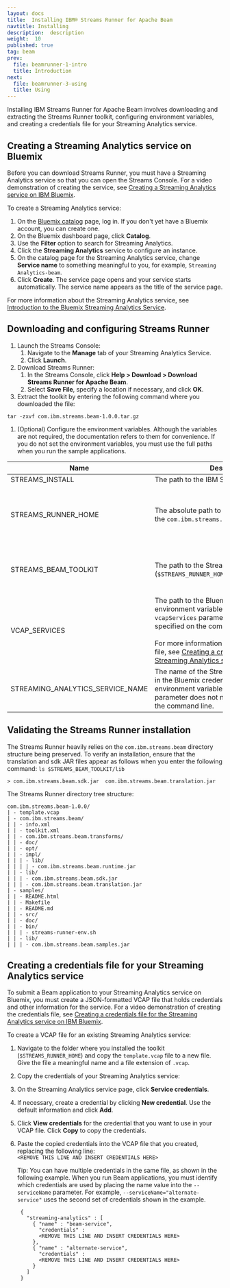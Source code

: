 ```yaml
---
layout: docs
title:  Installing IBM® Streams Runner for Apache Beam
navtitle: Installing
description:  description
weight:  10
published: true
tag: beam
prev:
  file: beamrunner-1-intro
  title: Introduction
next:
  file: beamrunner-3-using
  title: Using
---
```


Installing IBM Streams Runner for Apache Beam involves downloading and extracting the Streams Runner toolkit, configuring environment variables, and creating a credentials file for your Streaming Analytics service.

## Creating a Streaming Analytics service on Bluemix

Before you can download Streams Runner, you must have a Streaming Analytics service so that you can open the Streams Console. For a video demonstration of creating the service, see [Creating a Streaming Analytics service on IBM Bluemix](https://ibm.box.com/s/fz0mq6plxuiqx8dfjtwenldyr6vopolz).

To create a Streaming Analytics service:

1. On the [Bluemix catalog](https://console.ng.bluemix.net/catalog/services/streaming-analytics/?cm_mc_uid=05407033353914938482142&amp;cm_mc_sid_50200000=) page, log in. If you don't yet have a Bluemix account, you can create one.
2. On the Bluemix dashboard page, click **Catalog**.
3. Use the **Filter** option to search for Streaming Analytics.
4. Click the **Streaming Analytics** service to configure an instance.
5. On the catalog page for the Streaming Analytics service, change **Service name** to something meaningful to you, for example, `Streaming Analytics-beam`.
6. Click **Create**. The service page opens and your service starts automatically. The service name appears as the title of the service page.

For more information about the Streaming Analytics service, see [Introduction to the Bluemix Streaming Analytics Service](https://developer.ibm.com/streamsdev/docs/streaming-analytics-now-available-bluemix-2/).

## Downloading and configuring Streams Runner

1. Launch the Streams Console:
    1. Navigate to the **Manage** tab of your Streaming Analytics Service.
    1. Click **Launch**.
1. Download Streams Runner:
    1. In the Streams Console, click **Help > Download > Download Streams Runner for Apache Beam**.
    1. Select **Save File**, specify a location if necessary, and click **OK**.
1. Extract the toolkit by entering the following command where you downloaded the file:
```
tar -zxvf com.ibm.streams.beam-1.0.0.tar.gz
```
1. (Optional) Configure the environment variables. Although the variables are not required, the documentation refers to them for convenience. If you do not set the environment variables, you must use the full paths when you run the sample applications.
  <table>
    <thead>
      <tr>
        <th>Name</th>
        <th>Description</th>
        <th>Notes</th>
      </tr>
    </thead>
    <tbody>
      <tr>
        <td>STREAMS_INSTALL</td>
        <td>The path to the IBM Streams installation</td>
        <td>Set by sourcing the <code class="highlighter-rouge">bin/streamsprofile.sh</code> file.</td>
      </tr>
      <tr>
        <td>STREAMS_RUNNER_HOME</td>
        <td>The absolute path to the extraction location of the <code class="highlighter-rouge">com.ibm.streams.beam-1.0.0</code> directory</td>
        <td>Set by using one of the following methods:
        <ul><li>Source the <code class="highlighter-rouge">$STREAMS_RUNNER_HOME/samples/bin/streams-runner-env.sh</code> file.</li>
        <li>Use the  <code class="highlighter-rouge">export</code> command.</li></ul></td>
      </tr>
      <tr>
        <td>STREAMS_BEAM_TOOLKIT</td>
        <td>The path to the Streams Runner toolkit (<code class="highlighter-rouge">$STREAMS_RUNNER_HOME/com.ibm.streams.beam</code>)</td>
        <td>Set by using one of the following methods:
        <ul><li>Source the <code class="highlighter-rouge">$STREAMS_RUNNER_HOME samples/bin/streams-runner-env.sh</code> file.</li>
        <li>Use the  <code class="highlighter-rouge">export</code> command.</li></ul></td>
      </tr>
      <tr>
        <td>VCAP_SERVICES</td>
        <td>The path to the Bluemix credentials file. If this environment variable is set, the <code class="highlighter-rouge">--vcapServices</code> parameter does not need to be specified on the command line.<br /><br />For more information about the credentials file, see <a href="#creating-a-credentials-file-for-your-streaming-analytics-service">Creating a credentials file for your Streaming Analytics service</a>.</td>
        <td>Set by using the <code class="highlighter-rouge">export</code> command.</td>
      </tr>
      <tr>
        <td>STREAMING_ANALYTICS_SERVICE_NAME</td>
        <td>The name of the Streaming Analytics service in the Bluemix credentials file to use. If this environment variable is set, the <code class="highlighter-rouge">--serviceName</code> parameter does not need to be specified on the command line.</td>
        <td>Set by using the <code class="highlighter-rouge">export</code> command.</td>
      </tr>
    </tbody>
  </table>

## Validating the Streams Runner installation

The Streams Runner heavily relies on the `com.ibm.streams.beam` directory structure being preserved. To verify an installation, ensure that the translation and sdk JAR files appear as follows when you enter the following command:
`ls $STREAMS_BEAM_TOOLKIT/lib`

```
> com.ibm.streams.beam.sdk.jar  com.ibm.streams.beam.translation.jar
```

The Streams Runner directory tree structure:
```
com.ibm.streams.beam-1.0.0/
| - template.vcap
| - com.ibm.streams.beam/
| | - info.xml
| | - toolkit.xml
| | - com.ibm.streams.beam.transforms/
| | - doc/
| | - opt/
| | - impl/
| | | - lib/
| | | | - com.ibm.streams.beam.runtime.jar
| | - lib/
| | | - com.ibm.streams.beam.sdk.jar
| | | - com.ibm.streams.beam.translation.jar
| - samples/
| | - README.html
| | - Makefile
| | - README.md
| | - src/
| | - doc/
| | - bin/
| | | - streams-runner-env.sh
| | - lib/
| | | - com.ibm.streams.beam.samples.jar
```

## Creating a credentials file for your Streaming Analytics service

To submit a Beam application to your Streaming Analytics service on Bluemix, you must create a JSON-formatted VCAP file that holds credentials and other information for the service. For a video demonstration of creating the credentials file, see [Creating a credentials file for the Streaming Analytics service on IBM Bluemix](https://ibm.box.com/s/qasw203e6gtdjpwu5ybmygcvstkr0xx8).

To create a VCAP file for an existing Streaming Analytics service:

1. Navigate to the folder where you installed the toolkit (`$STREAMS_RUNNER_HOME`) and copy the `template.vcap` file to a new file. Give the file a meaningful name and a file extension of `.vcap`.
2. Copy the credentials of your Streaming Analytics service:
  1. On the Streaming Analytics service page, click **Service credentials**.
  2. If necessary, create a credential by clicking **New credential**. Use the default information and click **Add**.
  3. Click **View credentials** for the credential that you want to use in your VCAP file. Click **Copy** to copy the credentials.
3. Paste the copied credentials into the VCAP file that you created, replacing the following line:  
    `<REMOVE THIS LINE AND INSERT CREDENTIALS HERE>`

   Tip: You can have multiple credentials in the same file, as shown in the following example. When you run Beam applications, you must identify which credentials are used by placing the name value into the `--serviceName` parameter. For example, `--serviceName="alternate-service"` uses the second set of credentials shown in the example.

   ```
    {
      "streaming-analytics" : [
        { "name" : "beam-service",
          "credentials" :
          <REMOVE THIS LINE AND INSERT CREDENTIALS HERE>
        },
        { "name" : "alternate-service",
          "credentials" :
          <REMOVE THIS LINE AND INSERT CREDENTIALS HERE>
        }
      ]
    }
  ```
